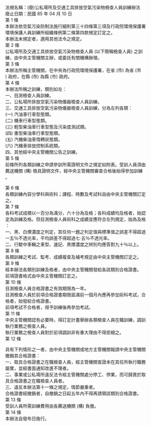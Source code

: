 法規名稱：(廢)公私場所及交通工具排放空氣污染物檢查人員訓練辦法  
廢止日期：民國 85 年 04 月 10 日  
第 1 條  
本辦法依空氣污染防制法施行細則第三十四條第三項及行政院環境保護署  
環境保護人員訓練所組織條例第二條第四款規定訂定之。  
本辦法未規定者，適用其他法令之規定。  
第 2 條  
公私場所及交通工具排放空氣污染物檢查人員 (以下簡稱檢查人員) 之訓  
練，由中央主管機關主辦，或委託有關機構辦理。  
第 3 條  
本辦法所稱主管機關，在中央為行政院環境保護署，在省 (市) 為省 (市  
) 政府，在縣 (市) 為縣 (市) 政府。  
第 4 條  
本辦法所稱之訓練，類別如左：  
一、目測檢查人員訓練。  
二、公私場所排放空氣污染物儀器檢查人員訓練。  
三、交通工具排放空氣污染物儀器檢查人員訓練，分為左列各類：  
(一) 汽油車行車型態類。  
(二) 機車行車型態類。  
(三) 輕型柴油車行車型態及污染度測試類。  
(四) 重型柴油車行車型態類。  
(五) 汽機柴油車惰轉狀態類。  
(六) 汽機車排放控制系統類。  
四、其他經中央主管機關公告之訓練。  
第 5 條  
前條所列各類訓練之申請參訓所需證明文件之規定如附表。受訓人員須由  
薦送機關 (構) 檢具證明文件，經中央主管機關審查合格後始得參加訓練  
。  


第 6 條  
各類訓練內容分學科與術科；課程、時數及考試科自由中央主管機關訂定  
之。  
第 7 條  
各科考試成積以一百分為滿分，六十分為及格；各科成績均及格者，始認  
定為訓練及格。但目測檢查人員術科之成績並應符合左列規定，始為及格  
：  
一、黑、白煙濃度之判定，其任何一題之判定值與標準值之誤差不得超過  
一五％不透光率，平均誤差不得超過七‧五％不透光率。  
二、行駛中車輛之車型、速記、黑煙濃度之辨別均應答對九十％以上。  
第 8 條  
各類訓練之考試、監考、成績複查及補考規定由中央主管機關訂定之。  
第 9 條  
經本辦法各類別訓練及格者，由中央主管機關發給各該類別合格證書。  
前項證書格式由中央主管機關訂定之。  
第 10 條  
目測檢查人員合格證書之有效期限為一年。  
目測檢查人員於前項合格證書期限屆滿前一個月內應再參加術科考試，合  
格者，始發給合格證書。  
前項考試不合格者，得予訓練後再參加考試。  
第 11 條  
中央主管機關認有必要時，得訂定計畫舉辦各類檢查人員在職訓練，調訓  
執行業務之檢查人員。  
執行業務之檢查人員對於前項調訓非有重大理由不得拒絕之。  
第 12 條  


具有下列情形之一者，由中央主管機關或地方主管機關報請中央主管機關  
撤銷其合格證書：  
一、取具合格證書之在職檢查人員，經主管機關查證未在其任所執行職務  
屬實，並經書面通知改進不理者。  
二、事業或公私場所違反法令經主管機關處分停工、停業，而可歸責於取  
具合格證書之在職檢查人員者。  
三、違反本辦法第十一條之規定，情節嚴重者。  
合格證書經撤銷者，自撤銷之日起五年內不得再請領該類別合格證書。  
第 13 條  
受訓人員所需訓練費用由各薦送機關 (構) 負擔。  
第 14 條  
本辦法自發布日施行。  


